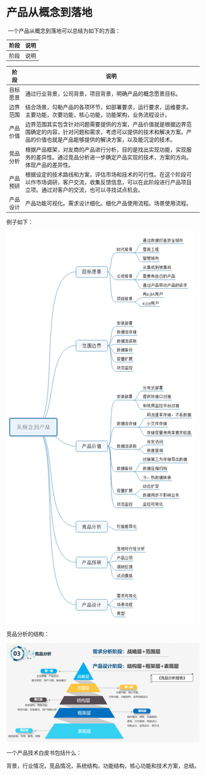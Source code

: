 # 产品从概念到落地

​		一个产品从概念到落地可以总结为如下的方面：	

| 阶段 | 说明 |
| ---- | ---- |
| 阶段 | 说明 |



| 阶 段    | 说明                                                         |
| -------- | ------------------------------------------------------------ |
| 目标愿景 | 通过行业背景，公司背景，项目背景，明确产品的概念愿景目标。   |
| 边界范围 | 结合场景，勾勒产品的各项环节，如部署要求，运行要求，运维要求。主要功能，次要功能，核心功能，功能架构，业务流程设计。 |
| 产品价值 | 边界范围其实包含针对问题需要提供的方案，产品价值就是根据边界范围确定的内容，针对问题和需求，考虑可以提供的技术和解决方案。产品的价值也就是产品能够提供的解决方案，以及能沉淀的技术。 |
| 竞品分析 | 根据产品框架，对友商的产品进行分析，目的是找出实现功能，实现服务的差异性。通过竞品分析进一步确定产品实现的技术，方案的方向。体现产品的差异性。 |
| 产品预研 | 根据设定的技术路线和方案，评估市场和技术的可行性。在这个阶段可以作市场调研，客户交流，收集反馈信息，可以在此阶段进行产品项目立项。通过对客户的交流，也可以寻找试点机会。 |
| 产品设计 | 产品功能可视化。需求设计细化。细化产品使用流程。场景使用流程。 |

例子如下：

![](..\materials\从概念到产品.png)

竞品分析的结构：

![](..\materials\竞品分析的结构.png)

一个产品技术白皮书包括什么：

背景，行业情况，竞品情况，系统结构，功能结构，核心功能和技术方案，总结。